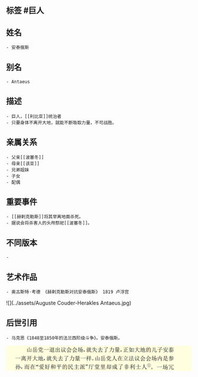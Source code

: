 ## 标签  #巨人
## 姓名
	- 安泰俄斯
## 别名
	- Antaeus
## 描述
	- 巨人，[[利比亚]]统治者
	- 只要身体不离开大地，就能不断吸取力量，不可战胜。
## 亲属关系
	- 父亲[[波塞冬]]
	- 母亲[[该亚]]
	- 兄弟姐妹
	- 子女
	- 配偶
## 重要事件
	- [[赫剌克勒斯]]将其举离地面杀死。
	- 据说会将杀害人的头颅祭祀[[波塞冬]]。
## 不同版本
	-
## 艺术作品
	- 奥古斯特·考德 《赫剌克勒斯对抗安泰俄斯》 1819 卢浮宫
 ![](../assets/Auguste Couder-Herakles Antaeus.jpg)
## 后世引用
	- 马克思《1848至1850年的法兰西阶级斗争》。安泰俄斯。
 ![](../assets/马克思-《1848至1850年的法兰西阶级斗争》P86.png)

